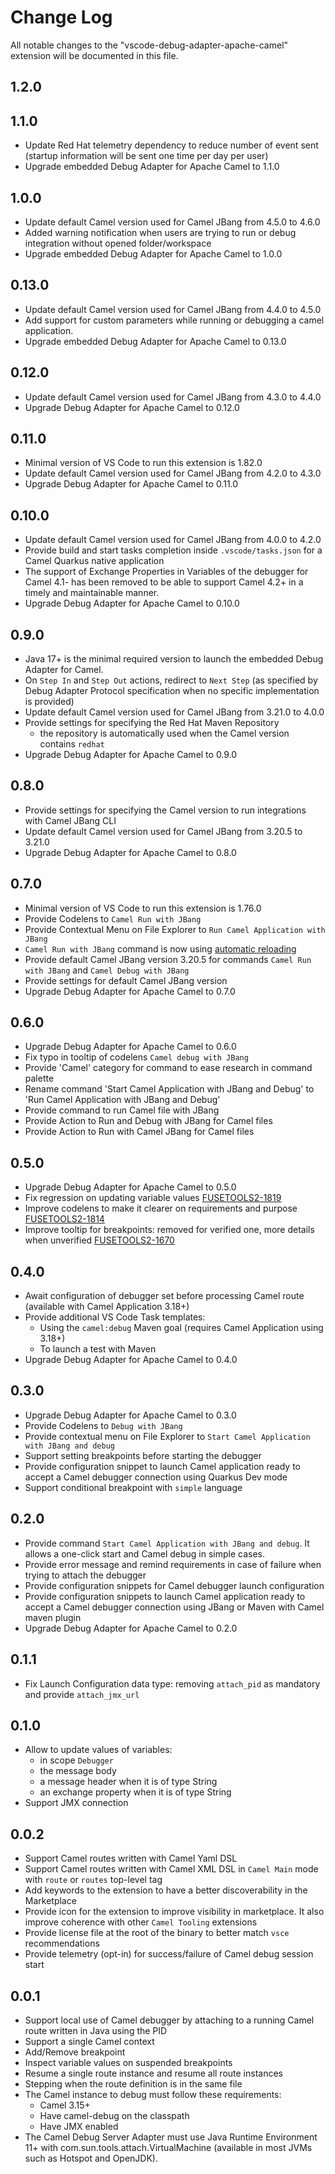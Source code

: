 # Change Log

All notable changes to the "vscode-debug-adapter-apache-camel" extension will be documented in this file.

## 1.2.0

## 1.1.0

- Update Red Hat telemetry dependency to reduce number of event sent (startup information will be sent one time per day per user)
- Upgrade embedded Debug Adapter for Apache Camel to 1.1.0

## 1.0.0

- Update default Camel version used for Camel JBang from 4.5.0 to 4.6.0
- Added warning notification when users are trying to run or debug integration without opened folder/workspace
- Upgrade embedded Debug Adapter for Apache Camel to 1.0.0

## 0.13.0

- Update default Camel version used for Camel JBang from 4.4.0 to 4.5.0
- Add support for custom parameters while running or debugging a camel application.
- Upgrade embedded Debug Adapter for Apache Camel to 0.13.0

## 0.12.0

- Update default Camel version used for Camel JBang from 4.3.0 to 4.4.0
- Upgrade Debug Adapter for Apache Camel to 0.12.0

## 0.11.0

- Minimal version of VS Code to run this extension is 1.82.0
- Update default Camel version used for Camel JBang from 4.2.0 to 4.3.0
- Upgrade Debug Adapter for Apache Camel to 0.11.0

## 0.10.0

- Update default Camel version used for Camel JBang from 4.0.0 to 4.2.0
- Provide build and start tasks completion inside `.vscode/tasks.json` for a Camel Quarkus native application
- The support of Exchange Properties in Variables of the debugger for Camel 4.1- has been removed to be able to support Camel 4.2+ in a timely and maintainable manner.
- Upgrade Debug Adapter for Apache Camel to 0.10.0

## 0.9.0

- Java 17+ is the minimal required version to launch the embedded Debug Adapter for Camel.
- On `Step In` and `Step Out` actions, redirect to `Next Step` (as specified by Debug Adapter Protocol specification when no specific implementation is provided)
- Update default Camel version used for Camel JBang from 3.21.0 to 4.0.0
- Provide settings for specifying the Red Hat Maven Repository
  - the repository is automatically used when the Camel version contains `redhat`
- Upgrade Debug Adapter for Apache Camel to 0.9.0

## 0.8.0

- Provide settings for specifying the Camel version to run integrations with Camel JBang CLI
- Update default Camel version used for Camel JBang from 3.20.5 to 3.21.0
- Upgrade Debug Adapter for Apache Camel to 0.8.0

## 0.7.0

- Minimal version of VS Code to run this extension is 1.76.0
- Provide Codelens to `Camel Run with JBang`
- Provide Contextual Menu on File Explorer to `Run Camel Application with JBang`
- `Camel Run with JBang` command is now using [automatic reloading](https://camel.apache.org/manual/camel-jbang.html#_dev_mode_with_live_reload)
- Provide default Camel JBang version 3.20.5 for commands `Camel Run with JBang` and `Camel Debug with JBang`
- Provide settings for default Camel JBang version
- Upgrade Debug Adapter for Apache Camel to 0.7.0

## 0.6.0

- Upgrade Debug Adapter for Apache Camel to 0.6.0
- Fix typo in tooltip of codelens `Camel debug with JBang`
- Provide 'Camel' category for command to ease research in command palette
- Rename command 'Start Camel Application with JBang and Debug' to 'Run Camel Application with JBang and Debug'
- Provide command to run Camel file with JBang
- Provide Action to Run and Debug with JBang for Camel files
- Provide Action to Run with Camel JBang for Camel files

## 0.5.0

- Upgrade Debug Adapter for Apache Camel to 0.5.0
- Fix regression on updating variable values [FUSETOOLS2-1819](https://issues.redhat.com/browse/FUSETOOLS2-1819)
- Improve codelens to make it clearer on requirements and purpose [FUSETOOLS2-1814](https://issues.redhat.com/browse/FUSETOOLS2-1814)
- Improve tooltip for breakpoints: removed for verified one, more details when unverified [FUSETOOLS2-1670](https://issues.redhat.com/browse/FUSETOOLS2-1670)

## 0.4.0

- Await configuration of debugger set before processing Camel route (available with Camel Application 3.18+)
- Provide additional VS Code Task templates:
  - Using the `camel:debug` Maven goal (requires Camel Application using 3.18+)
  - To launch a test with Maven
- Upgrade Debug Adapter for Apache Camel to 0.4.0

## 0.3.0

- Upgrade Debug Adapter for Apache Camel to 0.3.0
- Provide Codelens to `Debug with JBang`
- Provide contextual menu on File Explorer to `Start Camel Application with JBang and debug`
- Support setting breakpoints before starting the debugger
- Provide configuration snippet to launch Camel application ready to accept a Camel debugger connection using Quarkus Dev mode
- Support conditional breakpoint with `simple` language

## 0.2.0

- Provide command `Start Camel Application with JBang and debug`. It allows a one-click start and Camel debug in simple cases.
- Provide error message and remind requirements in case of failure when trying to attach the debugger
- Provide configuration snippets for Camel debugger launch configuration
- Provide configuration snippets to launch Camel application ready to accept a Camel debugger connection using JBang or Maven with Camel maven plugin
- Upgrade Debug Adapter for Apache Camel to 0.2.0

## 0.1.1

- Fix Launch Configuration data type: removing `attach_pid` as mandatory and provide `attach_jmx_url`

## 0.1.0

- Allow to update values of variables:
  - in scope `Debugger`
  - the message body
  - a message header when it is of type String
  - an exchange property when it is of type String
- Support JMX connection

## 0.0.2

- Support Camel routes written with Camel Yaml DSL
- Support Camel routes written with Camel XML DSL in `Camel Main` mode with `route` or `routes` top-level tag
- Add keywords to the extension to have a better discoverability in the Marketplace
- Provide icon for the extension to improve visibility in marketplace. It also improve coherence with other `Camel Tooling` extensions
- Provide license file at the root of the binary to better match `vsce` recommendations
- Provide telemetry (opt-in) for success/failure of Camel debug session start

## 0.0.1

- Support local use of Camel debugger by attaching to a running Camel route written in Java using the PID
- Support a single Camel context
- Add/Remove breakpoint
- Inspect variable values on suspended breakpoints
- Resume a single route instance and resume all route instances
- Stepping when the route definition is in the same file
- The Camel instance to debug must follow these requirements:
  - Camel 3.15+
  - Have camel-debug on the classpath
  - Have JMX enabled
- The Camel Debug Server Adapter must use Java Runtime Environment 11+ with com.sun.tools.attach.VirtualMachine (available in most JVMs such as Hotspot and OpenJDK).
